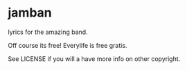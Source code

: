 # jamban

lyrics for the amazing band.

Off course its free! Everylife is free gratis.

See LICENSE if you will a have more info on other copyright.
